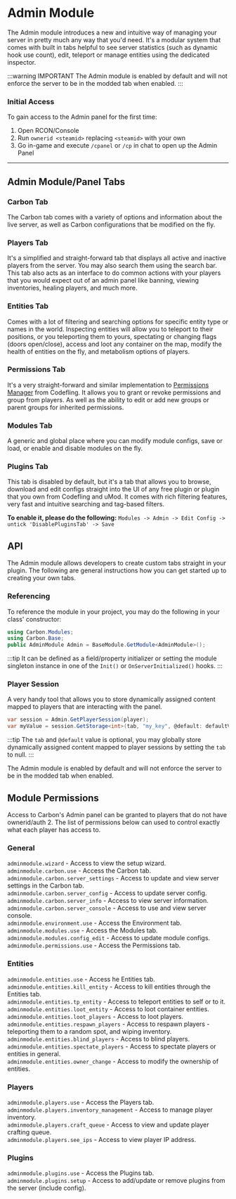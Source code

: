 # Admin Module
The Admin module introduces a new and intuitive way of managing your server in pretty much any way that you'd need. It's a modular system that comes with built in tabs helpful to see server statistics (such as dynamic hook use count), edit, teleport or manage entities using the dedicated inspector.

:::warning IMPORTANT
The Admin module is enabled by default and will not enforce the server to be in the modded tab when enabled.
:::

### Initial Access
To gain access to the Admin panel for the first time:
1. Open RCON/Console
2. Run `ownerid <steamid>` replacing `<steamid>` with your own
3. Go in-game and execute `/cpanel` or `/cp` in chat to open up the Admin Panel
---
## Admin Module/Panel Tabs

### Carbon Tab
The Carbon tab comes with a variety of options and information about the live server, as well as Carbon configurations that be modified on the fly.

### Players Tab
It's a simplified and straight-forward tab that displays all active and inactive players from the server. You may also search them using the search bar. This tab also acts as an interface to do common actions with your players that you would expect out of an admin panel like banning, viewing inventories, healing players, and much more.

### Entities Tab
Comes with a lot of filtering and searching options for specific entity type or names in the world. Inspecting entities will allow you to teleport to their positions, or you teleporting them to yours, spectating or changing flags (doors open/close), access and loot any container on the map, modify the health of entities on the fly, and metabolism options of players.

### Permissions Tab
It's a very straight-forward and similar implementation to [Permissions Manager](https://codefling.com/plugins/permissions-manager) from Codefling. It allows you to grant or revoke permissions and group from players. As well as the ability to edit or add new groups or parent groups for inherited permissions.

### Modules Tab
A generic and global place where you can modify module configs, save or load, or enable and disable modules on the fly.

### Plugins Tab
This tab is disabled by default, but it's a tab that allows you to browse, download and edit configs straight into the UI of any free plugin or plugin that you own from Codefling and uMod. It comes with rich filtering features, very fast and intuitive searching and tag-based filters.

**To enable it, please do the following:**
`Modules -> Admin -> Edit Config -> untick 'DisablePluginsTab' -> Save`

## API
The Admin module allows developers to create custom tabs straight in your plugin. The following are general instructions how you can get started up to creating your own tabs.

### Referencing
To reference the module in your project, you may do the following in your class' constructor:

```csharp
using Carbon.Modules;
using Carbon.Base;
public AdminModule Admin = BaseModule.GetModule<AdminModule>();
```
:::tip
It can be defined as a field/property initializer or setting the module singleton instance in one of the `Init()` or `OnServerInitialized()` hooks.
:::

### Player Session
A very handy tool that allows you to store dynamically assigned content mapped to players that are interacting with the panel.
```csharp
var session = Admin.GetPlayerSession(player);
var myValue = session.GetStorage<int>(tab, "my_key", @default: defaultValue);
```
:::tip
The `tab` and `@default` value is optional, you may globally store dynamically assigned content mapped to player sessions by setting the `tab` to null.
:::

The Admin module is enabled by default and will not enforce the server to be in the modded tab when enabled.

## Module Permissions
Access to Carbon's Admin panel can be granted to players that do not have ownerid/auth 2. The list of permissions below can used to control exactly what each player has access to.

### General
`adminmodule.wizard` - Access to view the setup wizard.  
`adminmodule.carbon.use` - Access the Carbon tab.  
`adminmodule.carbon.server_settings` - Access to update and view server settings in the Carbon tab.  
`adminmodule.carbon.server_config` - Access to update server config.  
`adminmodule.carbon.server_info` - Access to view server information.  
`adminmodule.carbon.server_console` - Access to use and view server console.  
`adminmodule.environment.use` - Access the Environment tab.  
`adminmodule.modules.use` - Access the Modules tab.  
`adminmodule.modules.config_edit` - Access to update module configs.  
`adminmodule.permissions.use` - Access the Permissions tab.  

### Entities
`adminmodule.entities.use` - Access he Entities tab.  
`adminmodule.entities.kill_entity` - Access to kill entities through the Entities tab.  
`adminmodule.entities.tp_entity` - Access to teleport entities to self or to it.  
`adminmodule.entities.loot_entity` - Access to loot container entities.  
`adminmodule.entities.loot_players` - Access to loot players.  
`adminmodule.entities.respawn_players` - Access to respawn players - teleporting them to a random spot, and wiping inventory.  
`adminmodule.entities.blind_players` - Access to blind players.  
`adminmodule.entities.spectate_players` - Access to spectate players or entities in general.  
`adminmodule.entities.owner_change` - Access to modify the ownership of entities.  

### Players
`adminmodule.players.use` - Access the Players tab.  
`adminmodule.players.inventory_management` - Access to manage player inventory.  
`adminmodule.players.craft_queue` - Access to view and update player crafting queue.  
`adminmodule.players.see_ips` - Access to view player IP address.  

### Plugins
`adminmodule.plugins.use` - Access the Plugins tab.  
`adminmodule.plugins.setup` - Access to add/update or remove plugins from the server (include config).  